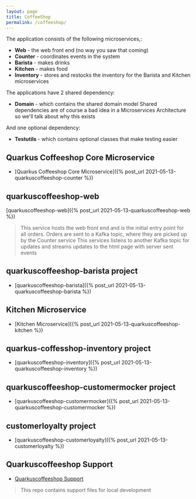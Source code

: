 ```yaml
---
layout: page
title: CoffeeShop
permalink: /coffeeshop/
---
```


The application consists of the following microservices,:

* **Web** - the web front end (no way you saw that coming)
* **Counter** - coordinates events in the system
* **Barista** - makes drinks
* **Kitchen** - makes food
* **Inventory** - stores and restocks the inventory for the Barista and Kitchen microservices

The applications have 2 shared dependency:

* **Domain** - which contains the shared domain model
Shared dependencies are of course a bad idea in a Microservices Architecture so we'll talk about why this exists

And one optional dependency:

* **Testutils** - which contains optional classes that make testing easier

## Quarkus Coffeeshop Core Microservice
* [Quarkus Coffeeshop Core Microservice]({% post_url 2021-05-13-quarkuscoffeeshop-counter %})

## quarkuscoffeeshop-web
[quarkuscoffeeshop-web]({% post_url 2021-05-13-quarkuscoffeeshop-web %})
> This service hosts the web front end and is the initial entry point for all orders. Orders are sent to a Kafka topic, where they are picked up by the Counter service
This services listens to another Kafka topic for updates and streams updates to the html page with server sent events


## quarkuscoffeeshop-barista project
* [quarkuscoffeeshop-barista]({% post_url 2021-05-13-quarkuscoffeeshop-barista %})


## Kitchen Microservice
* [Kitchen Microservice]({% post_url 2021-05-13-quarkuscoffeeshop-kitchen %})

## quarkus-coffesshop-inventory project
* [quarkuscoffeeshop-inventory]({% post_url 2021-05-13-quarkuscoffeeshop-inventory %})

## quarkuscoffeeshop-customermocker project
* [quarkuscoffeeshop-customermocker]({% post_url 2021-05-13-quarkuscoffeeshop-customermocker %})

## customerloyalty project
* [quarkuscoffeeshop-customerloyalty]({% post_url 2021-05-13-customerloyalty %})


## Quarkuscoffeeshop Support
* [Quarkuscoffeeshop Support](https://github.com/quarkuscoffeeshop/quarkuscoffeeshop-support)
>This repo contains support files for local development